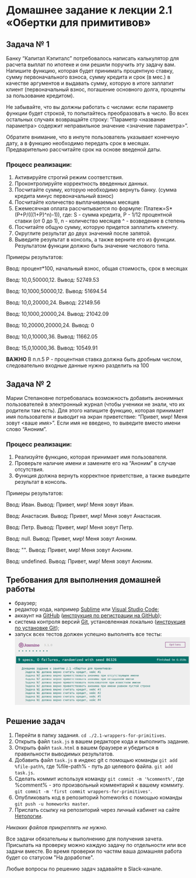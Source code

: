# Домашнее задание к лекции 2.1 «Обертки для примитивов»

## Задача № 1

Банку “Капитал Кэпиталс” потребовалось написать калькулятор для расчета выплат по ипотеке и они решили поручить эту задачу вам. 
Напишите функцию, которая будет принимать процентную ставку, сумму первоначального взноса, сумму кредита и срок (в мес.) в качестве аргументов и выдавать сумму, которую в итоге заплатит клиент (первоначальный взнос, погашение основного долга, проценты за пользование кредитом). 

Не забывайте, что вы должны работать с числами: если параметр функции будет строкой, то попытайтесь преобразовать в число. Во всех остальных случаях возвращайте строку: “Параметр <название параметра> содержит неправильное значение <значение параметра>”.

Обратите внимание, что в инпуте пользователь указывает конечную дату, а в функцию необходимо передать срок в месяцах. Предварительно рассчитайте срок на основе введеной даты.

### Процесс реализации:
1) Активируйте строгий режим соответствия.
2) Проконтролируйте корректность введенных данных.
3) Посчитайте сумму, которую необходимо вернуть банку. (сумма кредита минус первоначальный взнос)
4) Посчитайте количество выплачиваемых месяцев
5) Ежемесячная оплата рассчитывается по формуле:
Платеж=S*(P+P/(((1+P)^n)-1)), где:
S - сумма кредита, P - 1/12 процентной ставки (от 0 до 1), n - количество месяцев
^ - возведение в степень
6) Посчитайте общую сумму, которую придется заплатить клиенту.
7) Округлите результат до двух значений после запятой.
8) Выведите результат в консоль, а также верните его из функции. Результатом функции должно быть значение числового типа.

Примеры результатов:

Ввод: процент*100, начальный взнос, общая стоимость, срок в месяцах

Ввод: 10,0,50000,12. Вывод: 52749.53

Ввод: 10,1000,50000,12. Вывод: 51694.54

Ввод: 10,0,20000,24. Вывод: 22149.56

Ввод: 10,1000,20000,24. Вывод: 21042.09

Ввод: 10,20000,20000,24. Вывод: 0

Ввод: 10,0,10000,36. Вывод: 11662.05

Ввод: 15,0,10000,36. Вывод:  10549.91

**ВАЖНО**
В п.п.5 P - процентная ставка должна быть дробным числом, следовательно входные данные нужно разделить на 100

## Задача № 2

Марии Степановне потребовалась возможность добавить анонимных пользователей в электронный журнал (чтобы ученики не знали, что их родители там есть). Для этого напишите функцию, которая принимает имя пользователя и выводит на экран приветствие: “Привет, мир! Меня зовут <ваше имя>”. Если имя не введено, то выведите вместо имени слово “Аноним”.

### Процесс реализации:
1) Реализуйте функцию, которая принимает имя пользователя.
3) Проверьте наличие имени и замените его на “Аноним” в случае отсутствия.
2) Функция должна вернуть корректное приветствие, а также выведите результат в консоль.

Примеры результатов:

Ввод: Иван. Вывод: Привет, мир! Меня зовут Иван.

Ввод: Анастасия. Вывод: Привет, мир! Меня зовут Анастасия.

Ввод: Петр. Вывод: Привет, мир! Меня зовут Петр.

Ввод: null. Вывод: Привет, мир! Меня зовут Аноним.

Ввод: "". Вывод: Привет, мир! Меня зовут Аноним.

Ввод: undefined. Вывод: Привет, мир! Меня зовут Аноним.

## Требования для выполнения домашней работы

* браузер;
* редактор кода, например [Sublime][1] или [Visual Studio Code][2];
* аккаунт на [GitHub][0] ([инструкция по регистрации на GitHub][3]);
* система контроля версий [Git][4], установленная локально ([инструкция по установке Git][5]);
* запуск всех тестов должен успешно выполнять все тесты:
![графическое представление](../Jasmine/results/sucessed_tasks2_1.png)

## Решение задач
1. Перейти в папку задания. `cd ./2.1-wrappers-for-primitives`.
2. Открыть файл `task.js` в вашем редакторе кода и выполнить задание.
3. Открыть файл `task.html` в вашем браузере и убедиться в правильности выводимых результатов.
4. Добавить файл `task.js` в индекс git с помощью команды `git add %file-path%`, где %file-path% - путь до целевого файла. `git add task.js`.
5. Сделать коммит используя команду `git commit -m '%comment%'`, где %comment% - это произвольный комментарий к вашему коммиту. `git commit -m 'first commit wrappers-for-primitives'`.
6. Опубликовать код в репозиторий homeworks с помощью команды `git push -u homeworks master`.
7. Прислать ссылку на репозиторий через личный кабинет на сайте [Нетологии][6].

[0]: https://github.com/
[1]: https://www.sublimetext.com/
[2]: https://code.visualstudio.com/
[3]: https://github.com/netology-code/guides/blob/master/git/github.md
[4]: https://git-scm.com/
[5]: https://github.com/netology-code/guides/blob/master/git/REAMDE.md
[6]: https://netology.ru/

*Никаких файлов прикреплять не нужно.*

Все задачи обязательны к выполнению для получения зачета. Присылать на проверку можно каждую задачу по отдельности или все задачи вместе. Во время проверки по частям ваша домашняя работа будет со статусом "На доработке".

Любые вопросы по решению задач задавайте в Slack-канале.
